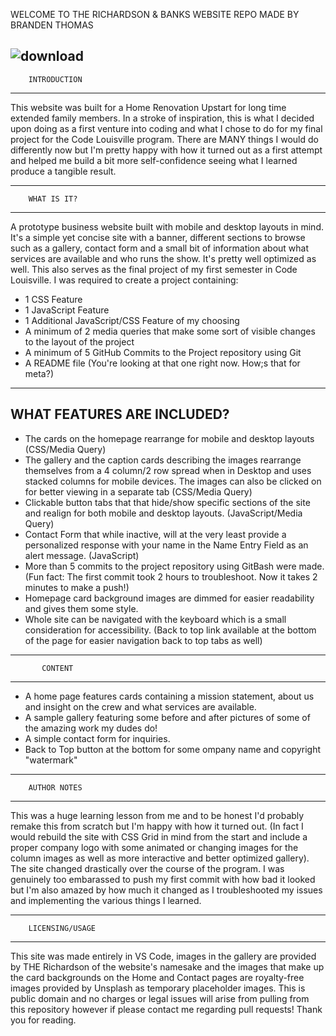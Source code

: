 WELCOME TO THE RICHARDSON & BANKS WEBSITE REPO 
MADE BY BRANDEN THOMAS

![download](https://st.depositphotos.com/1734074/2336/v/600/depositphotos_23367726-stock-illustration-bulldog-sherlock.jpg)
------------------------------
        INTRODUCTION
------------------------------

This website was built for a Home Renovation Upstart for long time extended family members. 
In a stroke of inspiration, this is what I decided upon doing as a first venture into coding and what I chose to do for my final project for the Code Louisville program.
There are MANY things I would do differently now but I'm pretty happy with how it turned out as a first attempt and helped me build a bit more self-confidence seeing what I
learned produce a tangible result.

------------------------------
        WHAT IS IT?
------------------------------

A prototype business website built with mobile and desktop layouts in mind. It's a simple yet concise site with a banner, different sections to browse such as a gallery, contact
form and a small bit of information about what services are available and who runs the show. It's pretty well optimized as well.
This also serves as the final project of my first semester in Code Louisville. I was required to create a project containing:

- 1 CSS Feature
- 1 JavaScript Feature
- 1 Additional JavaScript/CSS Feature of my choosing
- A minimum of 2 media queries that make some sort of visible changes to the layout of the project
- A minimum of 5 GitHub Commits to the Project repository using Git
- A README file (You're looking at that one right now. How;s that for meta?)

------------------------------
  WHAT FEATURES ARE INCLUDED?
------------------------------

- The cards on the homepage rearrange for mobile and desktop layouts (CSS/Media Query)
- The gallery and the caption cards describing the images rearrange themselves from a 4 column/2 row spread when in Desktop and uses stacked columns for mobile devices.
  The images can also be clicked on for better viewing in a separate tab (CSS/Media Query)
- Clickable button tabs that that hide/show specific sections of the site and realign for both mobile and desktop layouts. (JavaScript/Media Query)
- Contact Form that while inactive, will at the very least provide a personalized response with your name in the Name Entry Field as an alert message. (JavaScript)
- More than 5 commits to the project repository using GitBash were made. (Fun fact: The first commit took 2 hours to troubleshoot. Now it takes 2 minutes to make a push!)
- Homepage card background images are dimmed for easier readability and gives them some style.
- Whole site can be navigated with the keyboard which is a small consideration for accessibility.
  (Back to top link available at the bottom of the page for easier navigation back to top tabs as well)

------------------------------
           CONTENT
------------------------------

- A home page features cards containing a mission statement, about us and insight on the crew and what services are available.
- A sample gallery featuring some before and after pictures of some of the amazing work my dudes do!
- A simple contact form for inquiries.
- Back to Top button at the bottom for some ompany name and copyright "watermark" 

-------------------------------
        AUTHOR NOTES
-------------------------------

This was a huge learning lesson from me and to be honest I'd probably remake this from scratch but I'm happy with how it turned out.
(In fact I would rebuild the site with CSS Grid in mind from the start and include a proper company logo with some animated or 
changing images for the column images as well as more interactive and better optimized gallery).
The site changed drastically over the course of the program. I was genuinely too embarassed to push my first commit with how bad it looked but I'm also amazed by how much
it changed as I troubleshooted my issues and implementing the various things I learned.

-------------------------------
        LICENSING/USAGE
-------------------------------

This site was made entirely in VS Code, images in the gallery are provided by THE Richardson of the website's namesake and the images that make up the card backgrounds on the Home and Contact pages are royalty-free images provided by Unsplash as temporary placeholder images. 
This is public domain and no charges or legal issues will arise from pulling from this repository however if please contact me regarding pull requests! Thank you for reading.
